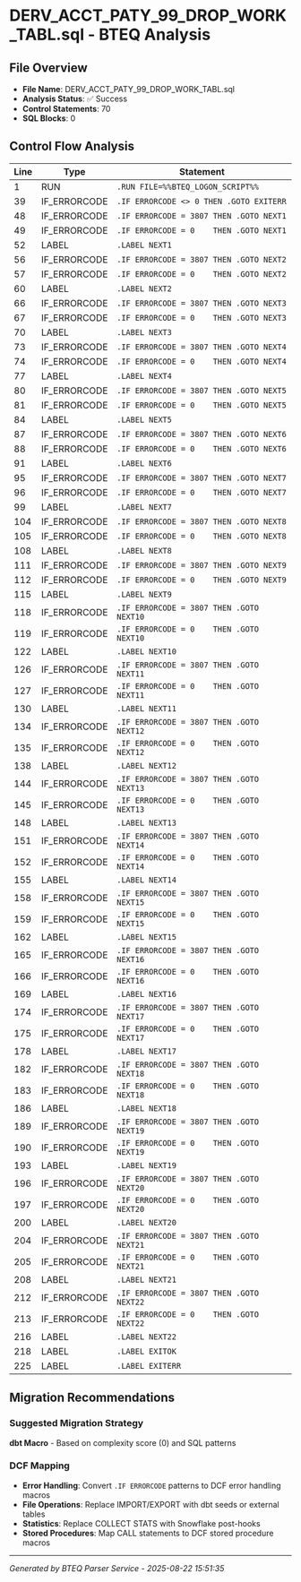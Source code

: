 # DERV_ACCT_PATY_99_DROP_WORK_TABL.sql - BTEQ Analysis

## File Overview
- **File Name**: DERV_ACCT_PATY_99_DROP_WORK_TABL.sql
- **Analysis Status**: ✅ Success
- **Control Statements**: 70
- **SQL Blocks**: 0

## Control Flow Analysis

| Line | Type | Statement |
|------|------|-----------|
| 1 | RUN | `.RUN FILE=%%BTEQ_LOGON_SCRIPT%%` |
| 39 | IF_ERRORCODE | `.IF ERRORCODE <> 0 THEN .GOTO EXITERR` |
| 48 | IF_ERRORCODE | `.IF ERRORCODE = 3807 THEN .GOTO NEXT1` |
| 49 | IF_ERRORCODE | `.IF ERRORCODE = 0    THEN .GOTO NEXT1` |
| 52 | LABEL | `.LABEL NEXT1` |
| 56 | IF_ERRORCODE | `.IF ERRORCODE = 3807 THEN .GOTO NEXT2` |
| 57 | IF_ERRORCODE | `.IF ERRORCODE = 0    THEN .GOTO NEXT2` |
| 60 | LABEL | `.LABEL NEXT2` |
| 66 | IF_ERRORCODE | `.IF ERRORCODE = 3807 THEN .GOTO NEXT3` |
| 67 | IF_ERRORCODE | `.IF ERRORCODE = 0    THEN .GOTO NEXT3` |
| 70 | LABEL | `.LABEL NEXT3` |
| 73 | IF_ERRORCODE | `.IF ERRORCODE = 3807 THEN .GOTO NEXT4` |
| 74 | IF_ERRORCODE | `.IF ERRORCODE = 0    THEN .GOTO NEXT4` |
| 77 | LABEL | `.LABEL NEXT4` |
| 80 | IF_ERRORCODE | `.IF ERRORCODE = 3807 THEN .GOTO NEXT5` |
| 81 | IF_ERRORCODE | `.IF ERRORCODE = 0    THEN .GOTO NEXT5` |
| 84 | LABEL | `.LABEL NEXT5` |
| 87 | IF_ERRORCODE | `.IF ERRORCODE = 3807 THEN .GOTO NEXT6` |
| 88 | IF_ERRORCODE | `.IF ERRORCODE = 0    THEN .GOTO NEXT6` |
| 91 | LABEL | `.LABEL NEXT6` |
| 95 | IF_ERRORCODE | `.IF ERRORCODE = 3807 THEN .GOTO NEXT7` |
| 96 | IF_ERRORCODE | `.IF ERRORCODE = 0    THEN .GOTO NEXT7` |
| 99 | LABEL | `.LABEL NEXT7` |
| 104 | IF_ERRORCODE | `.IF ERRORCODE = 3807 THEN .GOTO NEXT8` |
| 105 | IF_ERRORCODE | `.IF ERRORCODE = 0    THEN .GOTO NEXT8` |
| 108 | LABEL | `.LABEL NEXT8` |
| 111 | IF_ERRORCODE | `.IF ERRORCODE = 3807 THEN .GOTO NEXT9` |
| 112 | IF_ERRORCODE | `.IF ERRORCODE = 0    THEN .GOTO NEXT9` |
| 115 | LABEL | `.LABEL NEXT9` |
| 118 | IF_ERRORCODE | `.IF ERRORCODE = 3807 THEN .GOTO NEXT10` |
| 119 | IF_ERRORCODE | `.IF ERRORCODE = 0    THEN .GOTO NEXT10` |
| 122 | LABEL | `.LABEL NEXT10` |
| 126 | IF_ERRORCODE | `.IF ERRORCODE = 3807 THEN .GOTO NEXT11` |
| 127 | IF_ERRORCODE | `.IF ERRORCODE = 0    THEN .GOTO NEXT11` |
| 130 | LABEL | `.LABEL NEXT11` |
| 134 | IF_ERRORCODE | `.IF ERRORCODE = 3807 THEN .GOTO NEXT12` |
| 135 | IF_ERRORCODE | `.IF ERRORCODE = 0    THEN .GOTO NEXT12` |
| 138 | LABEL | `.LABEL NEXT12` |
| 144 | IF_ERRORCODE | `.IF ERRORCODE = 3807 THEN .GOTO NEXT13` |
| 145 | IF_ERRORCODE | `.IF ERRORCODE = 0    THEN .GOTO NEXT13` |
| 148 | LABEL | `.LABEL NEXT13` |
| 151 | IF_ERRORCODE | `.IF ERRORCODE = 3807 THEN .GOTO NEXT14` |
| 152 | IF_ERRORCODE | `.IF ERRORCODE = 0    THEN .GOTO NEXT14` |
| 155 | LABEL | `.LABEL NEXT14` |
| 158 | IF_ERRORCODE | `.IF ERRORCODE = 3807 THEN .GOTO NEXT15` |
| 159 | IF_ERRORCODE | `.IF ERRORCODE = 0    THEN .GOTO NEXT15` |
| 162 | LABEL | `.LABEL NEXT15` |
| 165 | IF_ERRORCODE | `.IF ERRORCODE = 3807 THEN .GOTO NEXT16` |
| 166 | IF_ERRORCODE | `.IF ERRORCODE = 0    THEN .GOTO NEXT16` |
| 169 | LABEL | `.LABEL NEXT16` |
| 174 | IF_ERRORCODE | `.IF ERRORCODE = 3807 THEN .GOTO NEXT17` |
| 175 | IF_ERRORCODE | `.IF ERRORCODE = 0    THEN .GOTO NEXT17` |
| 178 | LABEL | `.LABEL NEXT17` |
| 182 | IF_ERRORCODE | `.IF ERRORCODE = 3807 THEN .GOTO NEXT18` |
| 183 | IF_ERRORCODE | `.IF ERRORCODE = 0    THEN .GOTO NEXT18` |
| 186 | LABEL | `.LABEL NEXT18` |
| 189 | IF_ERRORCODE | `.IF ERRORCODE = 3807 THEN .GOTO NEXT19` |
| 190 | IF_ERRORCODE | `.IF ERRORCODE = 0    THEN .GOTO NEXT19` |
| 193 | LABEL | `.LABEL NEXT19` |
| 196 | IF_ERRORCODE | `.IF ERRORCODE = 3807 THEN .GOTO NEXT20` |
| 197 | IF_ERRORCODE | `.IF ERRORCODE = 0    THEN .GOTO NEXT20` |
| 200 | LABEL | `.LABEL NEXT20` |
| 204 | IF_ERRORCODE | `.IF ERRORCODE = 3807 THEN .GOTO NEXT21` |
| 205 | IF_ERRORCODE | `.IF ERRORCODE = 0    THEN .GOTO NEXT21` |
| 208 | LABEL | `.LABEL NEXT21` |
| 212 | IF_ERRORCODE | `.IF ERRORCODE = 3807 THEN .GOTO NEXT22` |
| 213 | IF_ERRORCODE | `.IF ERRORCODE = 0    THEN .GOTO NEXT22` |
| 216 | LABEL | `.LABEL NEXT22` |
| 218 | LABEL | `.LABEL EXITOK` |
| 225 | LABEL | `.LABEL EXITERR` |
## Migration Recommendations

### Suggested Migration Strategy
**dbt Macro** - Based on complexity score (0) and SQL patterns

### DCF Mapping
- **Error Handling**: Convert `.IF ERRORCODE` patterns to DCF error handling macros
- **File Operations**: Replace IMPORT/EXPORT with dbt seeds or external tables
- **Statistics**: Replace COLLECT STATS with Snowflake post-hooks
- **Stored Procedures**: Map CALL statements to DCF stored procedure macros

---

*Generated by BTEQ Parser Service - 2025-08-22 15:51:35*
